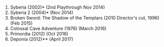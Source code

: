 1. Syberia (2002)* (2nd Playthrough Nov 2014)
2. Syberia 2 (2004)* (Nov 2014)
3. Broken Sword: The Shadow of the Templars (2010 Director's cut, 1996) (Feb 2015)
4. Colossal Cave Adventure (1976) (March 2016)
5. Primordia (2012) (Oct 2016)
6. Deponia (2012)** (April 2017)
